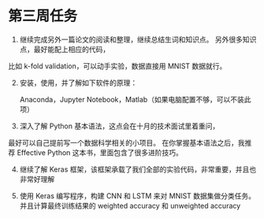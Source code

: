 # 第三周任务

1. 继续完成另外一篇论文的阅读和整理，继续总结生词和知识点。
  另外很多知识点，最好能配上相应的代码，

  比如 k-fold validation，可以动手实验，数据直接用 MNIST 数据就行。

2. 安装，使用，并了解如下软件的原理：

   Anaconda，Jupyter Notebook，Matlab（如果电脑配置不够，可以不装此项）

3. 深入了解 Python 基本语法，这点会在十月的技术面试里着重问，

  最好可以自己提前写一个数据科学相关的小项目。
  在你掌握基本语法之后，我推荐 Effective Python 这本书，里面包含了很多进阶技巧。

4. 继续了解 Keras 框架，该框架承载了我们全部的实验代码，非常重要，并且也非常好理解

5. 使用 Keras 编写程序，构建 CNN 和 LSTM 来对 MNIST 数据集做分类任务。
  并且计算最终训练结果的 weighted accuracy 和 unweighted accuracy